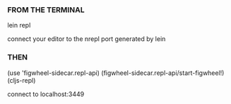 ### FROM THE TERMINAL

lein repl

connect your editor to the nrepl port generated by lein

### THEN

(use 'figwheel-sidecar.repl-api)
(figwheel-sidecar.repl-api/start-figwheel!)
(cljs-repl)

connect to localhost:3449
